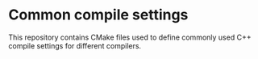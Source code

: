 # Common compile settings
This repository contains CMake files used to define commonly used C++ compile settings for
different compilers.
